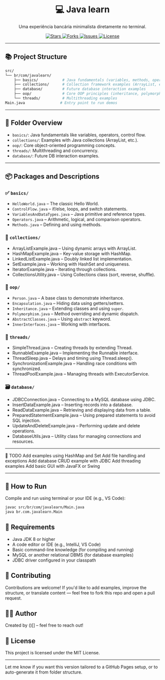 <h1 align="center">💻 Java learn </h1>
<p align="center">Uma experiência bancária minimalista diretamente no terminal.</p>

<p align="center">
 
  <a href="https://github.com/carlos0ff/java-learn/stargazers">
    <img src="https://img.shields.io/github/stars/carlos0ff/java-learn?style=for-the-badge&color=yellow" alt="Stars">
  </a>
  <a href="https://github.com/carlos0ff/java-learn/network/members">
    <img src="https://img.shields.io/github/forks/carlos0ff/java-learn?style=for-the-badge&color=blue" alt="Forks">
  </a>
  <a href="https://github.com/carlos0ff/java-learn/issues">
    <img src="https://img.shields.io/github/issues/carlos0ff/java-learn?style=for-the-badge&color=green" alt="Issues">
  </a>
  <a href="https://github.com/carlos0ff/java-learn/blob/main/LICENSE">
    <img src="https://img.shields.io/badge/license-MIT-green?style=for-the-badge&logo=open-source-initiative" alt="License">
  </a>
</p>

---

## 📚 Project Structure

```bash
src/
└── br/com/javalearn/
    ├── basics/           # Java fundamentals (variables, methods, operators)
    ├── collections/      # Collection framework examples (ArrayList, etc.)
    ├── database/         # Future database interaction examples
    ├── oop/              # Core OOP principles (inheritance, polymorphism, etc.)
    └── threads/          # Multithreading examples
Main.java                # Entry point to run demos
```
--- 

## 📁 Folder Overview

- `basics/`: Java fundamentals like variables, operators, control flow.
- `collections/`: Examples with Java collections (ArrayList, etc.).
- `oop/`: Core object-oriented programming concepts.
- `threads/`: Multithreading and concurrency.
- `database/`: Future DB interaction examples.

---

## 📦 Packages and Descriptions

### ✅ `basics/`
- `HelloWorld.java` – The classic Hello World.
- `ControlFlow.java` – if/else, loops, and switch statements.
- `VariablesAndDataTypes.java` – Java primitive and reference types.
- `Operators.java` – Arithmetic, logical, and comparison operators.
- `Methods.java` – Defining and using methods.

### 🧱 `collections/`
- ArrayListExample.java – Using dynamic arrays with ArrayList.
- HashMapExample.java – Key-value storage with HashMap.
- LinkedListExample.java – Doubly linked list implementation.
- SetExample.java – Working with HashSet and uniqueness.
- IteratorExample.java – Iterating through collections.
- CollectionsUtility.java – Using Collections class (sort, reverse, shuffle).

### 🔐 `oop/`
- `Person.java` – A base class to demonstrate inheritance.
- `Encapsulation.java` – Hiding data using getters/setters.
- `Inheritance.java` – Extending classes and using `super`.
- `Polymorphism.java` – Method overriding and dynamic dispatch.
- `AbstractClasses.java` – Using `abstract` keyword.
- `InnerInterfaces.java` – Working with interfaces.

### 🔄 `threads/`
- SimpleThread.java – Creating threads by extending Thread.
- RunnableExample.java – Implementing the Runnable interface.
- ThreadSleep.java – Delays and timing using Thread.sleep().
- SynchronizationExample.java – Handling race conditions with synchronized.
- ThreadPoolExample.java – Managing threads with ExecutorService.

### 🗃️ `database/`
- JDBCConnection.java – Connecting to a MySQL database using JDBC.
- InsertDataExample.java – Inserting records into a database.
- ReadDataExample.java – Retrieving and displaying data from a table.
- PreparedStatementExample.java – Using prepared statements to avoid SQL injection.
- UpdateAndDeleteExample.java – Performing update and delete operations.
- DatabaseUtils.java – Utility class for managing connections and resources.

---

📌 TODO
Add examples using HashMap and Set
Add file handling and exceptions
Add database CRUD example with JDBC
Add threading examples
Add basic GUI with JavaFX or Swing

---
## 🎯 How to Run

Compile and run using terminal or your IDE (e.g., VS Code):

```bash
javac src/br/com/javalearn/Main.java
java br.com.javalearn.Main
```

## 🚀 Requirements
- Java JDK 8 or higher
- A code editor or IDE (e.g., IntelliJ, VS Code)
- Basic command-line knowledge (for compiling and running)
- MySQL or another relational DBMS (for database examples)
- JDBC driver configured in your classpath

## 🤝 Contributing
Contributions are welcome! If you'd like to add examples, improve the structure, or translate content — feel free to fork this repo and open a pull request.

## 👨‍💻 Author
Created by ()[] – feel free to reach out!

## 📄 License
This project is licensed under the MIT License.

---

Let me know if you want this version tailored to a GitHub Pages setup, or to auto-generate it from folder structure.
